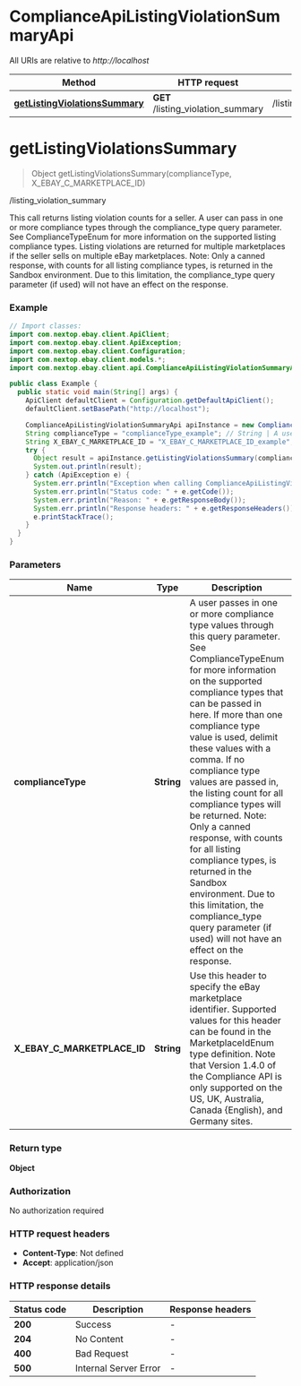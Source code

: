 # ComplianceApiListingViolationSummaryApi

All URIs are relative to *http://localhost*

Method | HTTP request | Description
------------- | ------------- | -------------
[**getListingViolationsSummary**](ComplianceApiListingViolationSummaryApi.md#getListingViolationsSummary) | **GET** /listing_violation_summary | /listing_violation_summary


<a name="getListingViolationsSummary"></a>
# **getListingViolationsSummary**
> Object getListingViolationsSummary(complianceType, X_EBAY_C_MARKETPLACE_ID)

/listing_violation_summary

This call returns listing violation counts for a seller. A user can pass in one or more compliance types through the compliance_type query parameter. See ComplianceTypeEnum for more information on the supported listing compliance types. Listing violations are returned for multiple marketplaces if the seller sells on multiple eBay marketplaces. Note: Only a canned response, with counts for all listing compliance types, is returned in the Sandbox environment. Due to this limitation, the compliance_type query parameter (if used) will not have an effect on the response.

### Example
```java
// Import classes:
import com.nextop.ebay.client.ApiClient;
import com.nextop.ebay.client.ApiException;
import com.nextop.ebay.client.Configuration;
import com.nextop.ebay.client.models.*;
import com.nextop.ebay.client.api.ComplianceApiListingViolationSummaryApi;

public class Example {
  public static void main(String[] args) {
    ApiClient defaultClient = Configuration.getDefaultApiClient();
    defaultClient.setBasePath("http://localhost");

    ComplianceApiListingViolationSummaryApi apiInstance = new ComplianceApiListingViolationSummaryApi(defaultClient);
    String complianceType = "complianceType_example"; // String | A user passes in one or more compliance type values through this query parameter. See ComplianceTypeEnum for more information on the supported compliance types that can be passed in here. If more than one compliance type value is used, delimit these values with a comma. If no compliance type values are passed in, the listing count for all compliance types will be returned. Note: Only a canned response, with counts for all listing compliance types, is returned in the Sandbox environment. Due to this limitation, the compliance_type query parameter (if used) will not have an effect on the response.
    String X_EBAY_C_MARKETPLACE_ID = "X_EBAY_C_MARKETPLACE_ID_example"; // String | Use this header to specify the eBay marketplace identifier. Supported values for this header can be found in the MarketplaceIdEnum type definition. Note that Version 1.4.0 of the Compliance API is only supported on the US, UK, Australia, Canada {English), and Germany sites.
    try {
      Object result = apiInstance.getListingViolationsSummary(complianceType, X_EBAY_C_MARKETPLACE_ID);
      System.out.println(result);
    } catch (ApiException e) {
      System.err.println("Exception when calling ComplianceApiListingViolationSummaryApi#getListingViolationsSummary");
      System.err.println("Status code: " + e.getCode());
      System.err.println("Reason: " + e.getResponseBody());
      System.err.println("Response headers: " + e.getResponseHeaders());
      e.printStackTrace();
    }
  }
}
```

### Parameters

Name | Type | Description  | Notes
------------- | ------------- | ------------- | -------------
 **complianceType** | **String**| A user passes in one or more compliance type values through this query parameter. See ComplianceTypeEnum for more information on the supported compliance types that can be passed in here. If more than one compliance type value is used, delimit these values with a comma. If no compliance type values are passed in, the listing count for all compliance types will be returned. Note: Only a canned response, with counts for all listing compliance types, is returned in the Sandbox environment. Due to this limitation, the compliance_type query parameter (if used) will not have an effect on the response. | [optional]
 **X_EBAY_C_MARKETPLACE_ID** | **String**| Use this header to specify the eBay marketplace identifier. Supported values for this header can be found in the MarketplaceIdEnum type definition. Note that Version 1.4.0 of the Compliance API is only supported on the US, UK, Australia, Canada {English), and Germany sites. | [optional]

### Return type

**Object**

### Authorization

No authorization required

### HTTP request headers

 - **Content-Type**: Not defined
 - **Accept**: application/json

### HTTP response details
| Status code | Description | Response headers |
|-------------|-------------|------------------|
**200** | Success |  -  |
**204** | No Content |  -  |
**400** | Bad Request |  -  |
**500** | Internal Server Error |  -  |

